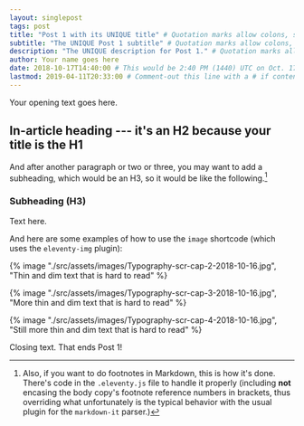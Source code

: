 ```yaml
---
layout: singlepost
tags: post
title: "Post 1 with its UNIQUE title" # Quotation marks allow colons, semicolons, etc.
subtitle: "The UNIQUE Post 1 subtitle" # Quotation marks allow colons, semicolons, etc.
description: "The UNIQUE description for Post 1." # Quotation marks allow colons, semicolons, etc.
author: Your name goes here
date: 2018-10-17T14:40:00 # This would be 2:40 PM (1440) UTC on Oct. 17, 2018
lastmod: 2019-04-11T20:33:00 # Comment-out this line with a # if content is unchanged
---
```


Your opening text goes here.

## In-article heading --- it's an H2 because your title is the H1

And after another paragraph or two or three, you may want to add a subheading, which would be an H3, so it would be like the following.[^fnExample]

[^fnExample]: Also, if you want to do footnotes in Markdown, this is how it's done. There's code in the `.eleventy.js` file to handle it properly (including **not** encasing the body copy's footnote reference numbers in brackets, thus overriding what unfortunately is the typical behavior with the usual plugin for the `markdown-it` parser.)

### Subheading (H3)

Text here.

And here are some examples of how to use the `image` shortcode (which uses the `eleventy-img` plugin):

{% image "./src/assets/images/Typography-scr-cap-2-2018-10-16.jpg", "Thin and dim text that is hard to read" %}

{% image "./src/assets/images/Typography-scr-cap-3-2018-10-16.jpg", "More thin and dim text that is hard to read" %}

{% image "./src/assets/images/Typography-scr-cap-4-2018-10-16.jpg", "Still more thin and dim text that is hard to read" %}

Closing text. That ends Post 1!